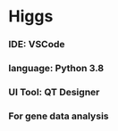 # Higgs

### IDE: VSCode

### language: Python 3.8

### UI Tool: QT Designer

### For gene data analysis

